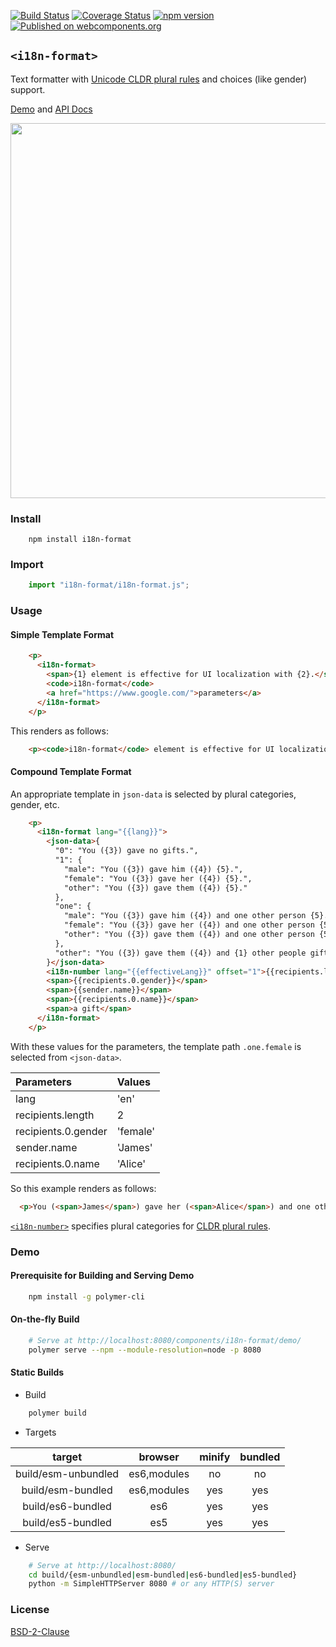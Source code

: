 [![Build Status](https://travis-ci.org/t2ym/i18n-format.svg?branch=master)](https://travis-ci.org/t2ym/i18n-format)
[![Coverage Status](https://coveralls.io/repos/github/t2ym/i18n-format/badge.svg?branch=master&build=39)](https://coveralls.io/github/t2ym/i18n-format?branch=master)
[![npm version](https://badge.fury.io/js/i18n-format.svg)](https://badge.fury.io/js/i18n-format)
[![Published on webcomponents.org](https://img.shields.io/badge/webcomponents.org-published-blue.svg)](https://www.webcomponents.org/element/t2ym/i18n-format)

## `<i18n-format>`

Text formatter with [Unicode CLDR plural rules](http://cldr.unicode.org/index/cldr-spec/plural-rules) and choices (like gender) support.

[Demo](https://t2ym.github.io/i18n-format/components/i18n-format/demo/) and [API Docs](https://www.webcomponents.org/element/t2ym/i18n-format/elements/i18n-format)

<img src="https://raw.githubusercontent.com/wiki/t2ym/i18n-format/i18n-format.gif" width="600px">

### Install

```
    npm install i18n-format
```

### Import

```javascript
    import "i18n-format/i18n-format.js";
```

### Usage

#### Simple Template Format

```html
    <p>
      <i18n-format>
        <span>{1} element is effective for UI localization with {2}.</span>
        <code>i18n-format</code>
        <a href="https://www.google.com/">parameters</a>
      </i18n-format>
    </p>
```

This renders as follows:

```html
    <p><code>i18n-format</code> element is effective for UI localization with <a href="https://www.google.com/">parameters</a>.</p>
```

#### Compound Template Format

An appropriate template in `json-data` is selected by plural categories, gender, etc.

```html
    <p>
      <i18n-format lang="{{lang}}">
        <json-data>{
          "0": "You ({3}) gave no gifts.",
          "1": {
            "male": "You ({3}) gave him ({4}) {5}.",
            "female": "You ({3}) gave her ({4}) {5}.",
            "other": "You ({3}) gave them ({4}) {5}."
          },
          "one": {
            "male": "You ({3}) gave him ({4}) and one other person {5}.",
            "female": "You ({3}) gave her ({4}) and one other person {5}.",
            "other": "You ({3}) gave them ({4}) and one other person {5}."
          },
          "other": "You ({3}) gave them ({4}) and {1} other people gifts."
        }</json-data>
        <i18n-number lang="{{effectiveLang}}" offset="1">{{recipients.length}}</i18n-number>
        <span>{{recipients.0.gender}}</span>
        <span>{{sender.name}}</span>
        <span>{{recipients.0.name}}</span>
        <span>a gift</span>
      </i18n-format>
    </p>
```

With these values for the parameters, the template path `.one.female` is selected from `<json-data>`.

| Parameters          | Values   |
|:--------------------|:---------|
| lang                | 'en'     |
| recipients.length   | 2        |
| recipients.0.gender | 'female' |
| sender.name         | 'James'  |
| recipients.0.name   | 'Alice'  |

So this example renders as follows:

```html
  <p>You (<span>James</span>) gave her (<span>Alice</span>) and one other person <span>a gift</span>.</p>
```

[`<i18n-number>`](https://www.webcomponents.org/element/t2ym/i18n-number) specifies plural categories for
[CLDR plural rules](http://cldr.unicode.org/index/cldr-spec/plural-rules).

### Demo

#### Prerequisite for Building and Serving Demo

```sh
    npm install -g polymer-cli
```

#### On-the-fly Build

```sh
    # Serve at http://localhost:8080/components/i18n-format/demo/
    polymer serve --npm --module-resolution=node -p 8080
```

#### Static Builds

- Build

```sh
    polymer build
```

- Targets

| target | browser | minify | bundled |
|:-----:|:-------:|:------:|:-------:|
|build/esm-unbundled|es6,modules|no|no|
|build/esm-bundled  |es6,modules|yes|yes|
|build/es6-bundled  |es6        |yes|yes|
|build/es5-bundled  |es5        |yes|yes|

- Serve

```sh
    # Serve at http://localhost:8080/
    cd build/{esm-unbundled|esm-bundled|es6-bundled|es5-bundled}
    python -m SimpleHTTPServer 8080 # or any HTTP(S) server
```

### License

[BSD-2-Clause](https://github.com/t2ym/i18n-format/blob/master/LICENSE.md)
